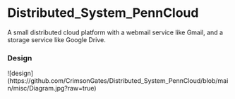 # Distributed_System_PennCloud
A small distributed cloud platform with a webmail service like Gmail, and a storage service like Google Drive.

<h3>Design</h3> 
![design](https://github.com/CrimsonGates/Distributed_System_PennCloud/blob/main/misc/Diagram.jpg?raw=true)
